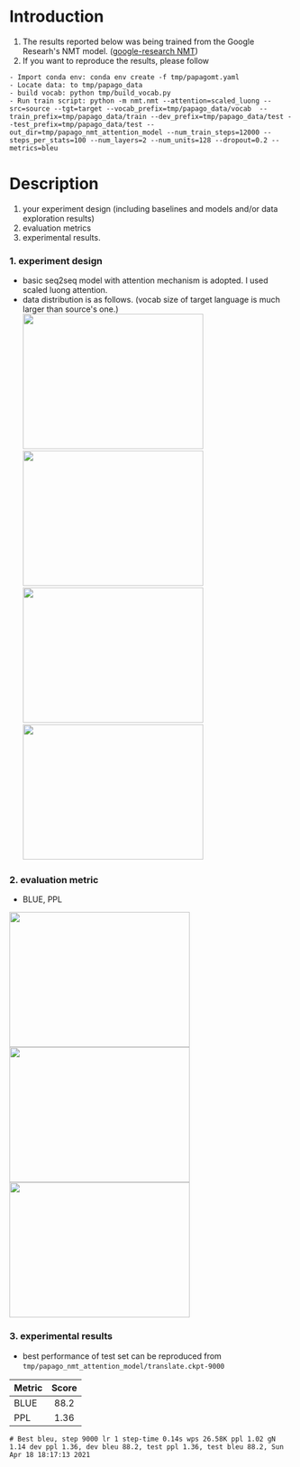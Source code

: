 # Introduction

1. The results reported below was being trained from the Google Researh's NMT model. ([google-research NMT](https://github.com/tensorflow/nmt))
2. If you want to reproduce the results, please follow
```wrap
- Import conda env: conda env create -f tmp/papagomt.yaml
- Locate data: to tmp/papago_data
- build vocab: python tmp/build_vocab.py
- Run train script: python -m nmt.nmt --attention=scaled_luong --src=source --tgt=target --vocab_prefix=tmp/papago_data/vocab  --train_prefix=tmp/papago_data/train --dev_prefix=tmp/papago_data/test --test_prefix=tmp/papago_data/test --out_dir=tmp/papago_nmt_attention_model --num_train_steps=12000 --steps_per_stats=100 --num_layers=2 --num_units=128 --dropout=0.2 --metrics=bleu
```

# Description
1. your experiment design (including baselines and models and/or data exploration results)
2. evaluation metrics
3. experimental results.
### 1. experiment design
- basic seq2seq model with attention mechanism is adopted. I used scaled luong attention.
- data distribution is as follows. (vocab size of target language is much larger than source's one.)
<img src="https://user-images.githubusercontent.com/45305396/115143305-7212eb80-a081-11eb-9f7e-0862ce6a8401.png"  width="320" height="240"> <img src="https://user-images.githubusercontent.com/45305396/115143306-73441880-a081-11eb-960d-52491d6a8dff.png"  width="320" height="240"> \
<img src="https://user-images.githubusercontent.com/45305396/115143300-6fb09180-a081-11eb-857d-1211b079e8a1.png"  width="320" height="240"> <img src="https://user-images.githubusercontent.com/45305396/115143301-717a5500-a081-11eb-85a8-12b801b56287.png"  width="320" height="240">


### 2. evaluation metric
- BLUE, PPL

<img src="https://user-images.githubusercontent.com/45305396/115143832-860c1c80-a084-11eb-81be-1fe4e5c6e92a.PNG"  width="320" height="240"> <img src="https://user-images.githubusercontent.com/45305396/115143834-87d5e000-a084-11eb-9447-669c50223f64.PNG"  width="320" height="240"> <img src="https://user-images.githubusercontent.com/45305396/115143835-89070d00-a084-11eb-95e2-4a357e01585b.PNG"  width="320" height="240">


### 3. experimental results
- best performance of test set can be reproduced from `tmp/papago_nmt_attention_model/translate.ckpt-9000`

Metric | Score | 
--- | :---: | 
BLUE | 88.2 |
PPL  | 1.36  |



```wrap
# Best bleu, step 9000 lr 1 step-time 0.14s wps 26.58K ppl 1.02 gN 1.14 dev ppl 1.36, dev bleu 88.2, test ppl 1.36, test bleu 88.2, Sun Apr 18 18:17:13 2021
```
